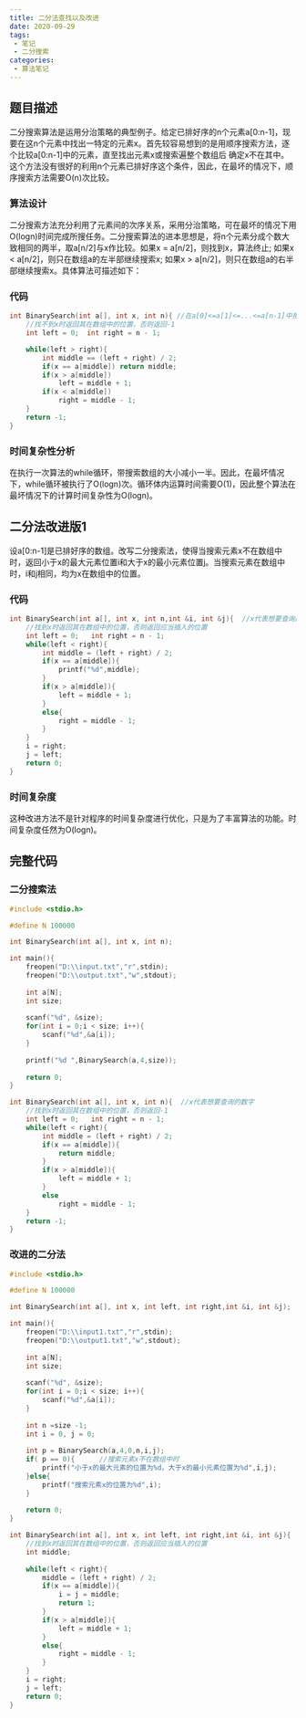 ```yaml
---
title: 二分法查找以及改进
date: 2020-09-29
tags:
 - 笔记
 - 二分搜索
categories:
 - 算法笔记
---
```



## 题目描述
二分搜索算法是运用分治策略的典型例子。给定已排好序的n个元素a[0:n-1]，现要在这n个元素中找出一特定的元素x。首先较容易想到的是用顺序搜索方法，逐个比较a[0:n-1]中的元素，直至找出元素x或搜索遍整个数组后 确定x不在其中。这个方法没有很好的利用n个元素已排好序这个条件，因此，在最坏的情况下，顺序搜索方法需要O(n)次比较。


### 算法设计

二分搜索方法充分利用了元素间的次序关系，采用分治策略，可在最坏的情况下用O(logn)时间完成所搜任务。二分搜索算法的进本思想是，将n个元素分成个数大致相同的两半，取a[n/2]与x作比较。如果x = a[n/2]，则找到x，算法终止; 如果x < a[n/2]，则只在数组a的左半部继续搜索x; 如果x > a[n/2]，则只在数组a的右半部继续搜索x。具体算法可描述如下：

### 代码
```c
int BinarySearch(int a[], int x, int n){ //在a[0]<=a[1]<=...<=a[n-1]中搜索.
    //找不到x时返回其在数组中的位置，否则返回-1
    int left = 0;  int right = n - 1;

    while(left > right){
        int middle == (left + right) / 2;
        if(x == a[middle]) return middle;
        if(x > a[middle])
            left = middle + 1;
        if(x < a[middle])
            right = middle - 1;
    }
    return -1;
}
```

### 时间复杂性分析
在执行一次算法的while循环，带搜索数组的大小减小一半。因此，在最坏情况下，while循环被执行了O(logn)次。循环体内运算时间需要O(1)，因此整个算法在最坏情况下的计算时间复杂性为O(logn)。

## 二分法改进版1
设a[0:n-1]是已排好序的数组。改写二分搜索法，使得当搜索元素x不在数组中时，返回小于x的最大元素位置i和大于x的最小元素位置j。当搜索元素在数组中时，i和j相同，均为x在数组中的位置。

### 代码
```c
int BinarySearch(int a[], int x, int n,int &i, int &j){  //x代表想要查询的数字 
	//找到x时返回其在数组中的位置，否则返回应当插入的位置 
	int left = 0;   int right = n - 1;
	while(left < right){
		int middle = (left + right) / 2;
		if(x == a[middle]){
			printf("%d",middle);
		}
		if(x > a[middle]){
			left = middle + 1;
		}
		else{
			right = middle - 1;
		}
	}
	i = right;
	j = left;
	return 0;	
}
```
### 时间复杂度
这种改进方法不是针对程序的时间复杂度进行优化，只是为了丰富算法的功能。时间复杂度任然为O(logn)。


## 完整代码
### 二分搜索法
```c
#include <stdio.h>

#define N 100000

int BinarySearch(int a[], int x, int n);

int main(){
	freopen("D:\\input.txt","r",stdin);
    freopen("D:\\output.txt","w",stdout);
    
    int a[N];
    int size;
	
	scanf("%d", &size);
	for(int i = 0;i < size; i++){
		scanf("%d",&a[i]);
	}
	
	printf("%d ",BinarySearch(a,4,size));
	
	return 0;
}

int BinarySearch(int a[], int x, int n){  //x代表想要查询的数字 
	//找到x时返回其在数组中的位置，否则返回-1 
	int left = 0;   int right = n - 1;
	while(left < right){
		int middle = (left + right) / 2;
		if(x == a[middle]){
			return middle;
		}
		if(x > a[middle]){
			left = middle + 1;
		}
		else
			right = middle - 1;
	}
	return -1;
}
```

### 改进的二分法
```c
#include <stdio.h>

#define N 100000

int BinarySearch(int a[], int x, int left, int right,int &i, int &j);

int main(){
	freopen("D:\\input1.txt","r",stdin);
    freopen("D:\\output1.txt","w",stdout);
    
	int a[N];
    int size;
	
	scanf("%d", &size);
	for(int i = 0;i < size; i++){
		scanf("%d",&a[i]);
	}
	
	int n =size -1;	
	int i = 0, j = 0;
	
	int p = BinarySearch(a,4,0,n,i,j);
	if( p == 0){      //搜索元素x不在数组中时 
		printf("小于x的最大元素的位置为%d，大于x的最小元素位置为%d",i,j);
	}else{
		printf("搜索元素x的位置为%d",i);
	}
	
	return 0;
}

int BinarySearch(int a[], int x, int left, int right,int &i, int &j){  //x代表想要查询的数字 
	//找到x时返回其在数组中的位置，否则返回应当插入的位置 
	int middle;
	
	while(left < right){
		middle = (left + right) / 2;
		if(x == a[middle]){
			i = j = middle;
			return 1;
		}
		if(x > a[middle]){
			left = middle + 1;
		}
		else{
			right = middle - 1;
		}
	}
	i = right;
	j = left;
	return 0;	
}
```